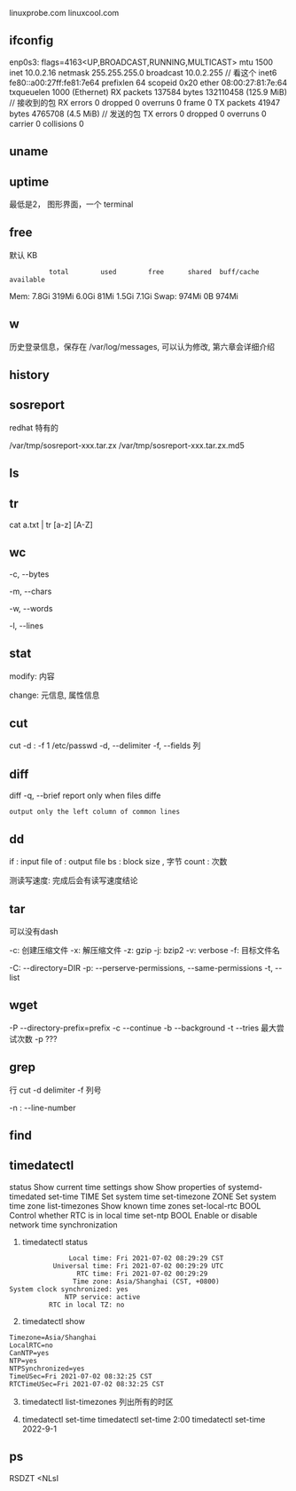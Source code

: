 linuxprobe.com
linuxcool.com

## ifconfig

enp0s3: flags=4163<UP,BROADCAST,RUNNING,MULTICAST>  mtu 1500
        inet 10.0.2.16  netmask 255.255.255.0  broadcast 10.0.2.255             // 看这个
        inet6 fe80::a00:27ff:fe81:7e64  prefixlen 64  scopeid 0x20<link>
        ether 08:00:27:81:7e:64  txqueuelen 1000  (Ethernet)
        RX packets 137584  bytes 132110458 (125.9 MiB)                          // 接收到的包
        RX errors 0  dropped 0  overruns 0  frame 0
        TX packets 41947  bytes 4765708 (4.5 MiB)                               // 发送的包
        TX errors 0  dropped 0 overruns 0  carrier 0  collisions 0


## uname


## uptime

最低是2， 图形界面，一个 terminal


## free

默认 KB

              total        used        free      shared  buff/cache   available
Mem:          7.8Gi       319Mi       6.0Gi        81Mi       1.5Gi       7.1Gi
Swap:         974Mi          0B       974Mi


## w

历史登录信息，保存在 /var/log/messages, 可以认为修改, 第六章会详细介绍


## history 


## sosreport

redhat 特有的

/var/tmp/sosreport-xxx.tar.zx
/var/tmp/sosreport-xxx.tar.zx.md5



## ls


## tr

cat a.txt | tr [a-z] [A-Z]


## wc 

-c, --bytes

-m, --chars

-w, --words

-l, --lines


## stat

modify: 内容

change: 元信息, 属性信息


## cut

cut -d : -f 1 /etc/passwd
    -d, --delimiter
    -f, --fields    列

## diff

diff 
    -q, --brief
        report only when files diffe
    
    output only the left column of common lines


## dd

if : input file
of : output file
bs : block size , 字节
count : 次数

测读写速度: 完成后会有读写速度结论


## tar

可以没有dash

-c: 创建压缩文件
-x: 解压缩文件
-z: gzip
-j: bzip2
-v: verbose
-f: 目标文件名

-C: --directory=DIR
-p: --perserve-permissions, --same-permissions
-t, --list

## wget

-P --directory-prefix=prefix
-c --continue
-b --background
-t --tries                      最大尝试次数
-p ???


## grep

行 
cut -d delimiter -f 列号

-n : --line-number

## find



## timedatectl 

status                   Show current time settings
show                     Show properties of systemd-timedated
set-time TIME            Set system time
set-timezone ZONE        Set system time zone
list-timezones           Show known time zones
set-local-rtc BOOL       Control whether RTC is in local time
set-ntp BOOL             Enable or disable network time synchronization


1. timedatectl status
```
               Local time: Fri 2021-07-02 08:29:29 CST
           Universal time: Fri 2021-07-02 00:29:29 UTC
                 RTC time: Fri 2021-07-02 00:29:29
                Time zone: Asia/Shanghai (CST, +0800)
System clock synchronized: yes
              NTP service: active
          RTC in local TZ: no

```


2.  timedatectl show

```
Timezone=Asia/Shanghai
LocalRTC=no
CanNTP=yes
NTP=yes
NTPSynchronized=yes
TimeUSec=Fri 2021-07-02 08:32:25 CST
RTCTimeUSec=Fri 2021-07-02 08:32:25 CST
```

3. timedatectl list-timezones
    列出所有的时区

4. timedatectl set-time 
    timedatectl set-time 2:00
    timedatectl set-time 2022-9-1

## ps

RSDZT
<NLsI







